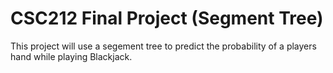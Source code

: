 # CSC212 Final Project (Segment Tree)
This project will use a segement tree to predict the probability of a players hand while playing Blackjack. 

